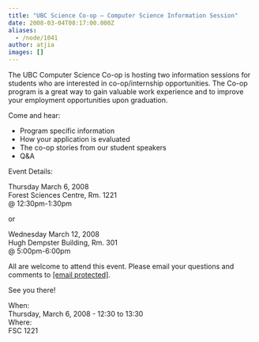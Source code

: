 ```yaml
---
title: "UBC Science Co-op – Computer Science Information Session"
date: 2008-03-04T08:17:00.000Z
aliases:
  - /node/1041
author: atjia
images: []
---
```


<div class="field field-name-body field-type-text-with-summary field-label-hidden"><div class="field-items"><div class="field-item even"><p>The UBC Computer Science Co-op is hosting two information sessions for students who are interested in co-op/internship opportunities.  The Co-op program is a great way to gain valuable work experience and to improve your employment opportunities upon graduation. </p>
<p>Come and hear:</p>
<ul>
<li>Program specific information
</li><li>How your application is evaluated
</li><li>The co-op stories from our student speakers
</li><li>Q&amp;A
</li></ul>
<p>Event Details: </p>
<p>Thursday March 6, 2008<br>
Forest Sciences Centre, Rm. 1221<br>
@ 12:30pm-1:30pm </p>
<p>or </p>
<p>Wednesday March 12, 2008<br>
Hugh Dempster Building, Rm. 301<br>
@ 5:00pm-6:00pm </p>
<p>All are welcome to attend this event.  Please email your questions and comments to <a href="/cdn-cgi/l/email-protection#5e3d2d3d31312e1e3d2d702b3c3d703d3f"><span class="__cf_email__" data-cfemail="c8abbbaba7a7b888abbbe6bdaaabe6aba9">[email&#xA0;protected]</span></a>.</p>
<p>See you there!  </p>
</div></div></div><div class="field field-name-field-dates field-type-datetime field-label-above"><div class="field-label">When:&#xA0;</div><div class="field-items"><div class="field-item even"><span class="date-display-single">Thursday, March 6, 2008 - <span class="date-display-range"><span class="date-display-start">12:30</span> to <span class="date-display-end">13:30</span></span></span></div></div></div><div class="field field-name-field-location field-type-text field-label-above"><div class="field-label">Where:&#xA0;</div><div class="field-items"><div class="field-item even">FSC 1221</div></div></div>    <footer>
          </footer>
